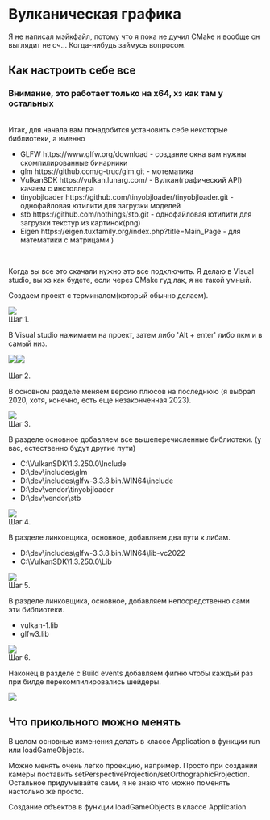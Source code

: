 # Вулканическая графика
Я не написал мэйкфайл, потому что я пока не дучил CMake и вообще он выглядит не оч... Когда-нибудь займусь вопросом.
## Как настроить себе все
<h3> Внимание, это работает только на x64, хз как там у остальных </h3>
<br>
Итак, для начала вам понадобится установить себе некоторые библиотеки, а именно 
<ul>
    <li>GLFW https://www.glfw.org/download - создание окна вам нужны скомпилированные бинарники </li>
    <li>glm https://github.com/g-truc/glm.git - мотематика</li>
    <li>VulkanSDK https://vulkan.lunarg.com/ - Вулкан(графический API) качаем с инстоллера </li>
    <li>tinyobjloader https://github.com/tinyobjloader/tinyobjloader.git - однофайловая ютилити для загрузки моделей</li>
    <li>stb https://github.com/nothings/stb.git - однофайловая ютилити для загрузки текстур из картинок(png)</li>
    <li>Eigen https://eigen.tuxfamily.org/index.php?title=Main_Page - для математики с матрицами )</li>
</ul>

<br>
<p>Когда вы все это скачали нужно это все подключить. Я делаю в Visual studio, вы хз как будете, если через CMake гуд лак, я не такой умный.</p>
<p>Создаем проект с терминалом(который обычно делаем).</p>
<img src="readme/console app.png">
<br>
Шаг 1.
<p> В Visual studio нажимаем на проект, затем либо 'Alt + enter' либо пкм и в самый низ. </p>
<div style="display:flex;flex-direction:row;"><img src="readme/project.png"> <img src="readme/properties button.png"></div>

<br>
Шаг 2.
<p> В основном разделе меняем версию плюсов на последнюю (я выбрал 2020, хотя, конечно, есть еще незаконченная 2023). </p>
<img src="readme/c++ standard.png">

<br>
Шаг 3.
<p> В разделе основное добавляем все вышеперечисленные библиотеки. (у вас, естественно будут другие пути) </p>
<ul> 
<li>C:\VulkanSDK\1.3.250.0\Include</li>
<li>D:\dev\includes\glm</li>
<li>D:\dev\includes\glfw-3.3.8.bin.WIN64\include</li>
<li>D:\dev\vendor\tinyobjloader</li>
<li>D:\dev\vendor\stb</li>
</ul>
<img src="readme/additional include directories.png">

<br>
Шаг 4.
<p> В разделе линковщика, основное, добавляем двa пути к либам. </p>
<ul> 
<li>D:\dev\includes\glfw-3.3.8.bin.WIN64\lib-vc2022</li>
<li>C:\VulkanSDK\1.3.250.0\Lib</li>
</ul>
<img src="readme/additional library directories.png">

<br>
Шаг 5.
<p> В разделе линковщика, основное, добавляем непосредственно сами эти библиотеки. </p>
<ul> 
<li>vulkan-1.lib</li>
<li>glfw3.lib</li>
</ul>
<img src="readme/additional libraries.png">

<br>
Шаг 6.
<p> Наконец в разделе с Build events добавляем фигню чтобы каждый раз при билде перекомпилировались шейдеры. </p>
<img src="readme/pre build events.png">

## Что прикольного можно менять
В целом основные изменения делать в классе Application в функции run или loadGameObjects.

Можно менять очень легко проекцию, например. Просто при создании камеры поставить setPerspectiveProjection/setOrthographicProjection. Остальное придумывайте сами, я не знаю что можно поменять настолько же просто.

Создание объектов в функции loadGameObjects в классе Application
